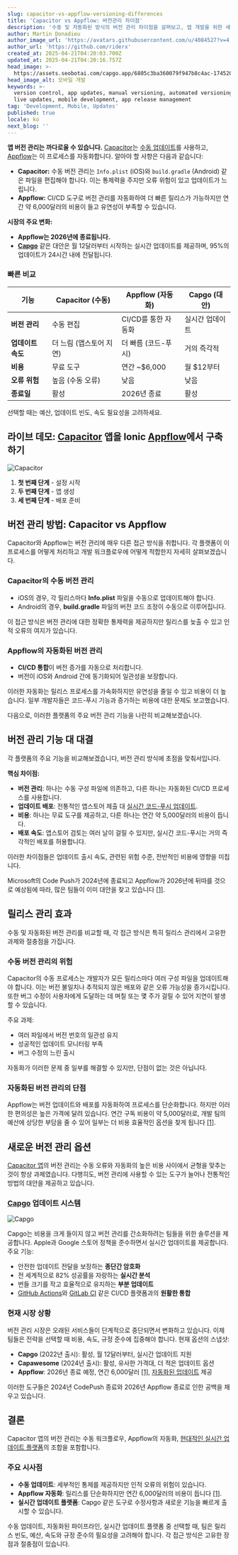 ```yaml
---
slug: capacitor-vs-appflow-versioning-differences
title: 'Capacitor vs Appflow: 버전관리 차이점'
description: '수동 및 자동화된 방식의 버전 관리 차이점을 살펴보고, 앱 개발을 위한 새로운 대안을 알아보세요.'
author: Martin Donadieu
author_image_url: 'https://avatars.githubusercontent.com/u/4084527?v=4'
author_url: 'https://github.com/riderx'
created_at: 2025-04-21T04:20:03.700Z
updated_at: 2025-04-21T04:20:16.757Z
head_image: >-
  https://assets.seobotai.com/capgo.app/6805c3ba360079f947b8c4ac-1745209216757.jpg
head_image_alt: 모바일 개발
keywords: >-
  version control, app updates, manual versioning, automated versioning, CI/CD,
  live updates, mobile development, app release management
tag: 'Development, Mobile, Updates'
published: true
locale: ko
next_blog: ''
---
```

**앱 버전 관리는 까다로울 수 있습니다.** [Capacitor](https://capacitorjs.com/)는 [수동 업데이트](https://capgo.app/docs/plugin/cloud-mode/manual-update/)를 사용하고, [Appflow](https://ionic.io/docs/appflow)는 이 프로세스를 자동화합니다. 알아야 할 사항은 다음과 같습니다:

-   **Capacitor:** 수동 버전 관리는 `Info.plist` (iOS)와 `build.gradle` (Android) 같은 파일을 편집해야 합니다. 이는 통제력을 주지만 오류 위험이 있고 업데이트가 느립니다.
-   **Appflow:** CI/CD 도구로 버전 관리를 자동화하여 더 빠른 릴리스가 가능하지만 연간 약 6,000달러의 비용이 들고 유연성이 부족할 수 있습니다.

**시장의 주요 변화:**

-   **Appflow는 2026년에 종료됩니다.**
-   **[Capgo](https://capgo.app/)** 같은 대안은 월 12달러부터 시작하는 실시간 업데이트를 제공하며, 95%의 업데이트가 24시간 내에 전달됩니다.

### 빠른 비교

| 기능 | Capacitor (수동) | Appflow (자동화) | Capgo (대안) |
| --- | --- | --- | --- |
| **버전 관리** | 수동 편집 | CI/CD를 통한 자동화 | 실시간 업데이트 |
| **업데이트 속도** | 더 느림 (앱스토어 지연) | 더 빠름 (코드-푸시) | 거의 즉각적 |
| **비용** | 무료 도구 | 연간 ~$6,000 | 월 $12부터 |
| **오류 위험** | 높음 (수동 오류) | 낮음 | 낮음 |
| **종료일** | 활성 | 2026년 종료 | 활성 |

선택할 때는 예산, 업데이트 빈도, 속도 필요성을 고려하세요.

## 라이브 데모: [Capacitor](https://capacitorjs.com/) 앱을 Ionic [Appflow](https://ionic.io/docs/appflow)에서 구축하기

![Capacitor](https://assets.seobotai.com/capgo.app/6805c3ba360079f947b8c4ac/7e137b9b90adb3934b29b03381f213c1.jpg)

<Steps>

1. **첫 번째 단계** - 설정 시작
2. **두 번째 단계** - 앱 생성
3. **세 번째 단계** - 배포 준비

</Steps>

## 버전 관리 방법: Capacitor vs Appflow

Capacitor와 Appflow는 버전 관리에 매우 다른 접근 방식을 취합니다. 각 플랫폼이 이 프로세스를 어떻게 처리하고 개발 워크플로우에 어떻게 적합한지 자세히 살펴보겠습니다.

### Capacitor의 수동 버전 관리

-   iOS의 경우, 각 릴리스마다 **Info.plist** 파일을 수동으로 업데이트해야 합니다.
-   Android의 경우, **build.gradle** 파일의 버전 코드 조정이 수동으로 이루어집니다.

이 접근 방식은 버전 관리에 대한 정확한 통제력을 제공하지만 릴리스를 늦출 수 있고 인적 오류의 여지가 있습니다.

### Appflow의 자동화된 버전 관리

-   **CI/CD 통합**이 버전 증가를 자동으로 처리합니다.
-   버전이 iOS와 Android 간에 동기화되어 일관성을 보장합니다.

이러한 자동화는 릴리스 프로세스를 가속화하지만 유연성을 줄일 수 있고 비용이 더 높습니다. 일부 개발자들은 코드-푸시 기능과 증가하는 비용에 대한 문제도 보고했습니다.

다음으로, 이러한 플랫폼의 주요 버전 관리 기능을 나란히 비교해보겠습니다.

## 버전 관리 기능 대 대결

각 플랫폼의 주요 기능을 비교해보겠습니다, 버전 관리 방식에 초점을 맞춰서입니다.

**핵심 차이점:**

-   **버전 관리**: 하나는 수동 구성 파일에 의존하고, 다른 하나는 자동화된 CI/CD 프로세스를 사용합니다.
-   **업데이트 배포**: 전통적인 앱스토어 제출 대 [실시간 코드-푸시 업데이트](https://capgo.app/sponsor/).
-   **비용**: 하나는 무료 도구를 제공하고, 다른 하나는 연간 약 5,000달러의 비용이 듭니다.
-   **배포 속도**: 앱스토어 검토는 여러 날이 걸릴 수 있지만, 실시간 코드-푸시는 거의 즉각적인 배포를 허용합니다.

이러한 차이점들은 업데이트 출시 속도, 관련된 위험 수준, 전반적인 비용에 영향을 미칩니다.

Microsoft의 Code Push가 2024년에 종료되고 Appflow가 2026년에 뒤따를 것으로 예상됨에 따라, 많은 팀들이 이미 대안을 찾고 있습니다 [\[1\]](https://capgo.app/).

## 릴리스 관리 효과

수동 및 자동화된 버전 관리를 비교할 때, 각 접근 방식은 특히 릴리스 관리에서 고유한 과제와 절충점을 가집니다.

### 수동 버전 관리의 위험

Capacitor의 수동 프로세스는 개발자가 모든 릴리스마다 여러 구성 파일을 업데이트해야 합니다. 이는 버전 불일치나 추적되지 않은 배포와 같은 오류 가능성을 증가시킵니다. 또한 버그 수정이 사용자에게 도달하는 데 며칠 또는 몇 주가 걸릴 수 있어 지연이 발생할 수 있습니다.

주요 과제:

-   여러 파일에서 버전 번호의 일관성 유지
-   성공적인 업데이트 모니터링 부족
-   버그 수정의 느린 출시

자동화가 이러한 문제 중 일부를 해결할 수 있지만, 단점이 없는 것은 아닙니다.

### 자동화된 버전 관리의 단점

Appflow는 버전 업데이트와 배포를 자동화하여 프로세스를 단순화합니다. 하지만 이러한 편의성은 높은 가격에 달려 있습니다. 연간 구독 비용이 약 5,000달러로, 개발 팀의 예산에 상당한 부담을 줄 수 있어 일부는 더 비용 효율적인 옵션을 찾게 됩니다 [\[1\]](https://capgo.app/).

## 새로운 버전 관리 옵션

[Capacitor 앱](https://capgo.app/blog/capacitor-comprehensive-guide/)의 버전 관리는 수동 오류와 자동화의 높은 비용 사이에서 균형을 맞추는 것이 항상 과제였습니다. 다행히도, 버전 관리에 사용할 수 있는 도구가 늘어나 전통적인 방법의 대안을 제공하고 있습니다.

### [Capgo](https://capgo.app/) 업데이트 시스템

![Capgo](https://assets.seobotai.com/capgo.app/6805c3ba360079f947b8c4ac/12eddca90b08193253253ea10516a6c4.jpg)

Capgo는 비용을 크게 들이지 않고 버전 관리를 간소화하려는 팀들을 위한 솔루션을 제공합니다. Apple과 Google 스토어 정책을 준수하면서 실시간 업데이트를 제공합니다. 주요 기능:

-   안전한 업데이트 전달을 보장하는 **종단간 암호화**
-   전 세계적으로 82% 성공률을 자랑하는 **실시간 분석**
-   번들 크기를 작고 효율적으로 유지하는 **부분 업데이트**
-   [GitHub Actions](https://docs.github.com/actions)와 [GitLab CI](https://docs.gitlab.com/ee/ci/) 같은 CI/CD 플랫폼과의 **원활한 통합**

### 현재 시장 상황

버전 관리 시장은 오래된 서비스들이 단계적으로 중단되면서 변화하고 있습니다. 이제 팀들은 전략을 선택할 때 비용, 속도, 규정 준수에 집중해야 합니다. 현재 옵션의 스냅샷:

-   **Capgo** (2022년 출시): 활성, 월 12달러부터, 실시간 업데이트 지원
-   **Capawesome** (2024년 출시): 활성, 유사한 가격대, 더 적은 업데이트 옵션
-   **Appflow**: 2026년 종료 예정, 연간 6,000달러 [\[1\]](https://capgo.app/), [자동화된 업데이트](https://capgo.app/docs/plugin/cloud-mode/hybrid-update/) 제공

이러한 도구들은 2024년 CodePush 종료와 2026년 Appflow 종료로 인한 공백을 채우고 있습니다.

## 결론

Capacitor 앱의 버전 관리는 수동 워크플로우, Appflow의 자동화, [현대적인 실시간 업데이트 플랫폼](https://capgo.app/blog/alternative-to-expo/)의 조합을 포함합니다.

### 주요 시사점

-   **수동 업데이트**: 세부적인 통제를 제공하지만 인적 오류의 위험이 있습니다.
-   **Appflow 자동화**: 릴리스를 단순화하지만 연간 6,000달러의 비용이 듭니다 [\[1\]](https://capgo.app/).
-   **실시간 업데이트 플랫폼**: Capgo 같은 도구로 수정사항과 새로운 기능을 빠르게 출시할 수 있습니다.

수동 업데이트, 자동화된 파이프라인, 실시간 업데이트 플랫폼 중 선택할 때, 팀은 릴리스 빈도, 예산, 속도와 규정 준수의 필요성을 고려해야 합니다. 각 접근 방식은 고유한 장점과 절충점이 있습니다.
